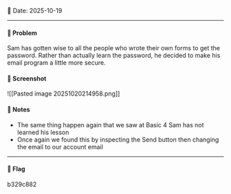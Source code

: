 📅 Date: 2025-10-19

---

#### 🧩 Problem
Sam has gotten wise to all the people who wrote their own forms to get the password. Rather than actually learn the password, he decided to make his email program a little more secure.
#### 📸 Screenshot
![[Pasted image 20251020214958.png]]

#### 📝 Notes
- The same thing happen again that we saw at Basic 4 Sam has not learned his lesson
- Once again we found this by inspecting the Send button then changing the email to our account email

---
#### 🔐 Flag
b329c882
